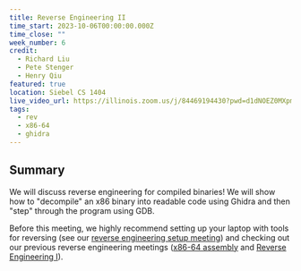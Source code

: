 ```yaml
---
title: Reverse Engineering II
time_start: 2023-10-06T00:00:00.000Z
time_close: ""
week_number: 6
credit:
  - Richard Liu
  - Pete Stenger
  - Henry Qiu
featured: true
location: Siebel CS 1404
live_video_url: https://illinois.zoom.us/j/84469194430?pwd=d1dNOEZ0MXpmOEZwS3lOTzZQOStXdz09
tags:
  - rev
  - x86-64
  - ghidra
---
```

## Summary

We will discuss reverse engineering for compiled binaries! We will show how to "decompile" an x86 binary into readable code using Ghidra and then "step" through the program using GDB.

Before this meeting, we highly recommend setting up your laptop with tools for reversing (see our [reverse engineering setup meeting](https://sigpwny.com/meetings/fa2023/2023-09-17/)) and checking out our previous reverse engineering meetings ([x86-64 assembly](https://sigpwny.com/meetings/fa2023/2023-10-01/) and [Reverse Engineering I](https://sigpwny.com/meetings/fa2023/2023-09-21/)).